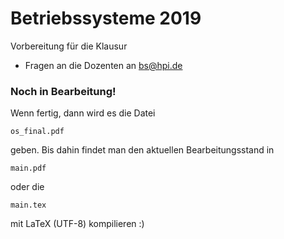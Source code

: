 # Betriebssysteme 2019
Vorbereitung für die Klausur

* Fragen an die Dozenten an bs@hpi.de

### Noch in Bearbeitung!
Wenn fertig, dann wird es die Datei


```
os_final.pdf
```

geben. Bis dahin findet man den aktuellen Bearbeitungsstand in

```
main.pdf
```

oder die

```
main.tex
```

mit LaTeX (UTF-8) kompilieren :)
